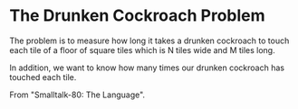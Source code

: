 # The Drunken Cockroach Problem

The problem is to measure how long it takes a drunken cockroach to touch each tile of a floor of square tiles which is N tiles wide and M tiles long.

In addition, we want to know how many times our drunken cockroach has touched each tile.


From "Smalltalk-80: The Language".